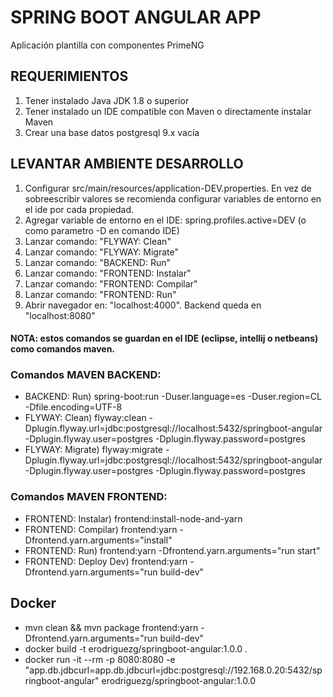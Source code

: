 
# SPRING BOOT ANGULAR APP
Aplicación plantilla con componentes PrimeNG

## REQUERIMIENTOS
1) Tener instalado Java JDK 1.8 o superior
2) Tener instalado un IDE compatible con Maven o directamente instalar Maven
3) Crear una base datos postgresql 9.x vacía

## LEVANTAR AMBIENTE DESARROLLO
1) Configurar src/main/resources/application-DEV.properties. En vez de sobreescribir valores se recomienda configurar variables de entorno en el ide por cada propiedad.
2) Agregar variable de entorno en el IDE: spring.profiles.active=DEV (o como parametro -D en comando IDE)
3) Lanzar comando: "FLYWAY: Clean"
4) Lanzar comando: "FLYWAY: Migrate"
5) Lanzar comando: "BACKEND: Run"
6) Lanzar comando: "FRONTEND: Instalar"
7) Lanzar comando: "FRONTEND: Compilar"
8) Lanzar comando: "FRONTEND: Run"
9) Abrir navegador en: "localhost:4000". Backend queda en "localhost:8080"

#### NOTA: estos comandos se guardan en el IDE (eclipse, intellij o netbeans) como comandos maven.

### Comandos MAVEN BACKEND:
* BACKEND: Run) spring-boot:run -Duser.language=es -Duser.region=CL -Dfile.encoding=UTF-8
* FLYWAY: Clean) flyway:clean -Dplugin.flyway.url=jdbc:postgresql://localhost:5432/springboot-angular -Dplugin.flyway.user=postgres -Dplugin.flyway.password=postgres
* FLYWAY: Migrate) flyway:migrate -Dplugin.flyway.url=jdbc:postgresql://localhost:5432/springboot-angular -Dplugin.flyway.user=postgres -Dplugin.flyway.password=postgres


### Comandos MAVEN FRONTEND:
* FRONTEND: Instalar) frontend:install-node-and-yarn
* FRONTEND: Compilar) frontend:yarn -Dfrontend.yarn.arguments="install"
* FRONTEND: Run) frontend:yarn -Dfrontend.yarn.arguments="run start"
* FRONTEND: Deploy Dev) frontend:yarn -Dfrontend.yarn.arguments="run build-dev" 

## Docker
* mvn clean && mvn package frontend:yarn -Dfrontend.yarn.arguments="run build-dev"
* docker build -t erodriguezg/springboot-angular:1.0.0 .
* docker run -it --rm -p 8080:8080 -e "app.db.jdbcurl=app.db.jdbcurl=jdbc:postgresql://192.168.0.20:5432/springboot-angular" erodriguezg/springboot-angular:1.0.0



